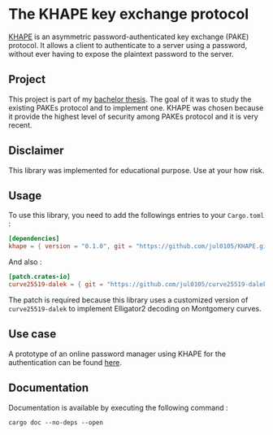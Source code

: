 # The KHAPE key exchange protocol

[KHAPE](https://eprint.iacr.org/2021/873.pdf) is an asymmetric password-authenticated key exchange (PAKE) protocol. It allows a client to authenticate to a server using a password, without ever having to expose the plaintext password to the server.



## Project

This project is part of my [bachelor thesis](https://github.com/jul0105/Bachelor-Thesis/raw/master/report.pdf). The goal of it was to study the existing PAKEs protocol and to implement one. KHAPE was chosen because it provide the highest level of security among PAKEs protocol and it is very recent.



## Disclaimer

This library was implemented for educational purpose. Use at your how risk.



## Usage

To use this library, you need to add the followings entries to your `Cargo.toml` :

```toml
[dependencies]
khape = { version = "0.1.0", git = "https://github.com/jul0105/KHAPE.git" }
```

And also :

```toml
[patch.crates-io]
curve25519-dalek = { git = "https://github.com/jul0105/curve25519-dalek.git" }
```

The patch is required because this library uses a customized version of `curve25519-dalek` to implement Elligator2 decoding on Montgomery curves.



## Use case

A prototype of an online password manager using KHAPE for the authentication can be found [here](https://github.com/jul0105/OnlinePasswordManager).



## Documentation

Documentation is available by executing the following command :

```
cargo doc --no-deps --open
```

